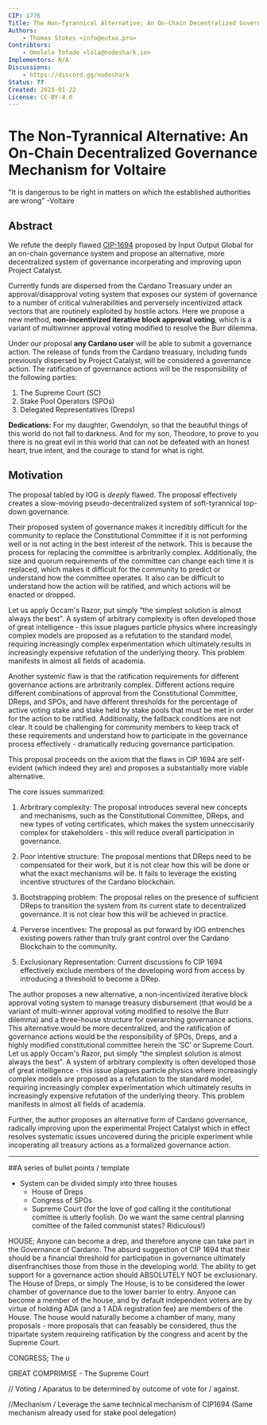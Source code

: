 ```yaml
---
CIP: 1776
Title: The Non-Tyrannical Alternative; An On-Chain Decentralized Governance Mechanism for Voltaire
Authors:
    - Thomas Stokes <info@eutxo.pro>
Contribtors:
    - Omolola Tofade <lola@nodeshark.io>
Implementors: N/A
Discussions:
    - https://discord.gg/nodeshark
Status: ??
Created: 2023-01-22
License: CC-BY-4.0
---
```


# The Non-Tyrannical Alternative: An On-Chain Decentralized Governance Mechanism for Voltaire
"It is dangerous to be right in matters on which the established authorities are wrong" 
-Voltaire

## Abstract
We refute the deeply flawed [CIP-1694](https://github.com/JaredCorduan/CIPs/edit/voltaire-v1/CIP-1694/README.md) proposed by Input Output Global for an on-chain governance system and propose an alternative, more decentralized system of governance incorperating and improving upon Project Catalyst.

Currently funds are dispersed from the Cardano Treasuary under an approval/disapproval voting system that exposes our system of governance to a number of critical vulnerabilities and perversely incentivized attack vectors that are routinely exploited by hostile actors. Here we propose a new method, **non-incentivized iterative block approval voting**, which is a variant of multiwinner approval voting modified to resolve the Burr dilemma.

Under our proposal **any Cardano user** will be able to submit a governance action. The release of funds from the Cardano treasuary, including funds previously dispersed by Project Catalyst, will be considered a governance action. The ratification of governance actions will be the responsibility of the following parties:

1. The Supreme Court (SC)
2. Stake Pool Operators (SPOs)
3. Delegated Representatives (Dreps)

**Dedications:** For my daughter, Gwendolyn, so that the beautiful things of this world do not fall to darkness. And for my son, Theodore, to prove to you there is no great evil in this world that can not be defeated with an honest heart, true intent, and the courage to stand for what is right.

## Motivation
The proposal tabled by IOG is *deeply* flawed. The proposal effectively creates a slow-moving pseudo-decentralized system of soft-tyrannical top-down governance. 

Their proposed system of governance makes it incredibly difficult for the community to replace the Constitutional Committee if it is not performing well or is not acting in the best interest of the network. This is because the process for replacing the committee is arbritrarily complex. Additionally, the size and quorum requirements of the committee can change each time it is replaced, which makes it difficult for the community to predict or understand how the committee operates. It also can be difficult to understand how the action will be ratified, and which actions will be enacted or dropped.

Let us apply Occam's Razor, put simply “the simplest solution is almost always the best". A system of arbitrary complexity is often developed those of great intelligence - this issue plagues particle physics where increasingly complex models are proposed as a refutation to the standard model, requiring increasingly complex experimentation which ultimately results in increasingly expensive refutation of the underlying theory. This problem manifests in almost all fields of academia. 

Another systemic flaw is that the ratification requirements for different governance actions are arbritrarily complex. Different actions require different combinations of approval from the Constitutional Committee, DReps, and SPOs, and have different thresholds for the percentage of active voting stake and stake held by stake pools that must be met in order for the action to be ratified. Additionally, the fallback conditions are not clear. It could be challenging for community members to keep track of these requirements and understand how to participate in the governance process effectively - dramatically reducing governance participation. 

This proposal proceeds on the axiom that the flaws in CIP 1694 are self-evident (which indeed they are) and proposes a substantially more viable alternative.

The core issues summarized:

1. Arbritrary complexity: The proposal introduces several new concepts and mechanisms, such as the Constitutional Committee, DReps, and new types of voting certificates, which makes the system unneccisarily complex for stakeholders - this will reduce overall participation in governance.

2. Poor intentive structure: The proposal mentions that DReps need to be compensated for their work, but it is not clear how this will be done or what the exact mechanisms will be. It fails to leverage the existing incentive structures of the Cardano blockchain. 

3. Bootstrapping problem: The proposal relies on the presence of sufficient DReps to transition the system from its current state to decentralized governance. It is not clear how this will be achieved in practice.

4. Perverse incentives: The proposal as put forward by IOG entrenches existing powers rather than truly grant control over the Cardano Blockchain to the community. 

5. Exclusionary Representation: Current discussions fo CIP 1694 effectively exclude members of the developing word from access by introducing a threshold to become a DRep. 

The author proposes a new alternative, a non-incentivized iterative block approval voting system to manage treasury disbursement (that would be a variant of multi-winner approval voting modified to resolve the Burr dilemma) and a three-house structure for overarching governance actions. This alternative would be more decentralized, and the ratification of governance actions would be the responsibility of SPOs, Dreps, and a highly modified constitutional committee herein the ‘SC’ or Supreme Court. Let us apply Occam's Razor, put simply “the simplest solution is almost always the best". A system of arbitrary complexity is often developed those of great intelligence - this issue plagues particle physics where increasingly complex models are proposed as a refutation to the standard model, requiring increasingly complex experimentation which ultimately results in increasingly expensive refutation of the underlying theory. This problem manifests in almost all fields of academia. 

Further, the author proposes an alternative form of Cardano governance, radically improving upon the experimental Project Catalyst which in effect resolves systematic issues uncovered during the priciple experiment while incoperating all treasury actions as a formalized governance action. 

----
##A series of bullet points / template

- System can be divided simply into three houses
    - House of Dreps 
    - Congress of SPOs 
    - Supreme Court
        (for the love of god calling it the contitutional comittee is utterly foolish. Do we want the same central planning comittee of the failed communist states? Ridiculous!)
        
HOUSE;
Anyone can become a drep, and therefore anyone can take part in the Governance of Cardano. The absurd suggestion of CIP 1694 that their should be a financial threshold for participation in governance ultimately disenfranchises those from those in the developing world. The ability to get support for a governance action should ABSOLUTELY NOT be exclusionary. The House of Dreps, or simply The House, is to be considered the lower chamber of governance due to the lower barrier to entry. Anyone can become a member of the house, and by default independent voters are by virtue of holding ADA (and a 1 ADA registration fee) are members of the House. The house would naturally become a chamber of many, many proposals - more proposals that can feasably be considered, thus the tripartate system requireing ratification by the congress and acent by the Supreme Court. 

CONGRESS; 
The u

GREAT COMPRIMISE - The Supreme Court

// Voting /
Aparatus to be determined by outcome of vote for / against.

//Mechanism /
Leverage the same technical mechanism of CIP1694 (Same mechanism already used for stake pool delegation)



